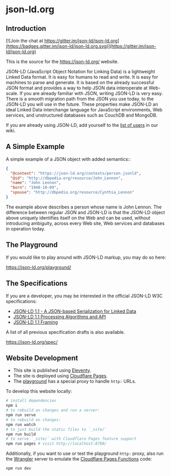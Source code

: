 json-ld.org
===========

Introduction
------------

[![Join the chat at https://gitter.im/json-ld/json-ld.org](https://badges.gitter.im/json-ld/json-ld.org.svg)](https://gitter.im/json-ld/json-ld.org)

This is the source for the https://json-ld.org/ website.

JSON-LD (JavaScript Object Notation for Linking Data) is a lightweight Linked
Data format. It is easy for humans to read and write. It is easy for machines
to parse and generate. It is based on the already successful JSON format and
provides a way to help JSON data interoperate at Web-scale. If you are already
familiar with JSON, writing JSON-LD is very easy. There is a smooth migration
path from the JSON you use today, to the JSON-LD you will use in the future.
These properties make JSON-LD an ideal Linked Data interchange language for
JavaScript environments, Web services, and unstructured databases such as
CouchDB and MongoDB.

If you are already using JSON-LD, add yourself to the [list of users][] in our wiki.


A Simple Example
----------------

A simple example of a JSON object with added semantics::

```json
{
  "@context": "https://json-ld.org/contexts/person.jsonld",
  "@id": "http://dbpedia.org/resource/John_Lennon",
  "name": "John Lennon",
  "born": "1940-10-09",
  "spouse": "http://dbpedia.org/resource/Cynthia_Lennon"
}
```

The example above describes a person whose name is John Lennon. The difference
between regular JSON and JSON-LD is that the JSON-LD object above uniquely
identifies itself on the Web and can be used, without introducing ambiguity,
across every Web site, Web services and databases in operation today.

The Playground
--------------

If you would like to play around with JSON-LD markup, you may do so here:

https://json-ld.org/playground/

The Specifications
------------------

If you are a developer, you may be interested in the official JSON-LD W3C
specifications:

* [JSON-LD 1.1 - A JSON-based Serialization for Linked Data][]
* [JSON-LD 1.1 Processing Algorithms and API][]
* [JSON-LD 1.1 Framing][]

A list of all previous specification drafts is also available.

https://json-ld.org/spec/

Website Development
-------------------

- This site is published using [Eleventy][].
- The site is deployed using [Cloudflare Pages][].
- The [playground][] has a special proxy to handle `http:` URLs.

To develop this website locally:

```sh
# install dependencies
npm i
# to rebuild on changes and run a server:
npm run serve
# to rebuild on changes:
npm run watch
# to just build the static files to `_site/`
npm run build
# to serve `_site/` with Cloudflare Pages feature support
npm run pages # visit http://localhost:8788/
```

Additionally, if you want to use or test the playground `http:` proxy, also run
the [Wrangler][] server to emulate the [Cloudflare Pages Functions][] code:

```sh
npm run dev
```

[Cloudflare Pages Functions]: https://developers.cloudflare.com/pages/functions/
[Cloudflare Pages]: https://pages.cloudflare.com/
[Eleventy]: https://www.11ty.dev/
[JSON-LD 1.1 - A JSON-based Serialization for Linked Data]: http://www.w3.org/TR/json-ld/
[JSON-LD 1.1 Framing]: https://www.w3.org/TR/json-ld-framing/
[JSON-LD 1.1 Processing Algorithms and API]: https://www.w3.org/TR/json-ld-api/
[Wrangler]: https://developers.cloudflare.com/workers/wrangler/
[list of users]: https://github.com/json-ld/json-ld.org/wiki/Users-of-JSON-LD
[playground]: https://json-ld.org/playground/
